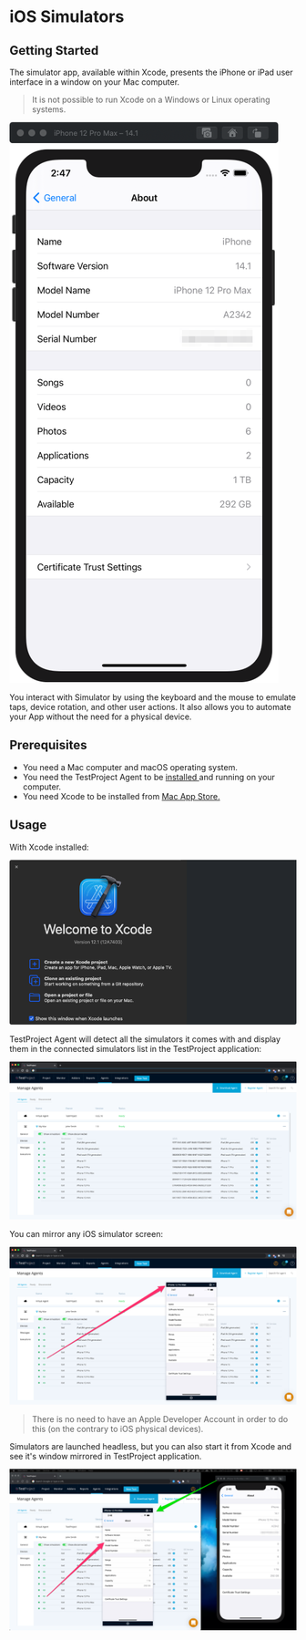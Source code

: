 # iOS Simulators

## Getting Started

The simulator app, available within Xcode, presents the iPhone or iPad user interface in a window on your Mac computer. 

> It is not possible to run Xcode on a Windows or Linux operating systems.

![](../../.gitbook/assets/simulator_window.png)

You interact with Simulator by using the keyboard and the mouse to emulate taps, device rotation, and other user actions. It also allows you to automate your App without the need for a physical device.

## Prerequisites

* You need a Mac computer and macOS operating system.
* You need the TestProject Agent to be [installed ](../installation-and-setup.md)and running on your computer.
* You need Xcode to be installed from [Mac App Store.](https://apps.apple.com/us/app/xcode/id497799835?ls=1&mt=12) 

## Usage

With Xcode installed:

![](../../.gitbook/assets/xcode.png)

TestProject Agent will detect all the simulators it comes with and display them in the connected simulators list in the TestProject application:

![](../../.gitbook/assets/list.png)

You can mirror any iOS simulator screen:

![](../../.gitbook/assets/list___mirroring.png)

> There is no need to have an Apple Developer Account in order to do this \(on the contrary to iOS physical devices\).

Simulators are launched headless, but you can also start it from Xcode and see it's window mirrored in TestProject application.

![](../../.gitbook/assets/side_by_side.png)





